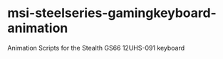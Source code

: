 # msi-steelseries-gamingkeyboard-animation
Animation Scripts for the Stealth GS66 12UHS-091 keyboard
